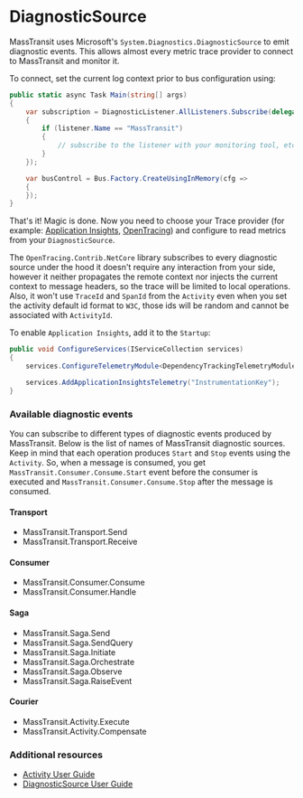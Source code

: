 # DiagnosticSource

MassTransit uses Microsoft's `System.Diagnostics.DiagnosticSource` to emit diagnostic events. This allows almost every metric trace provider to connect to MassTransit and monitor it.

To connect, set the current log context prior to bus configuration using:

```csharp
public static async Task Main(string[] args)
{
    var subscription = DiagnosticListener.AllListeners.Subscribe(delegate (DiagnosticListener listener)
    {
        if (listener.Name == "MassTransit")
        {
            // subscribe to the listener with your monitoring tool, etc.
        }
    });

    var busControl = Bus.Factory.CreateUsingInMemory(cfg =>
    {
    });
}
```

That's it! Magic is done. Now you need to choose your Trace provider (for example: [Application Insights](https://docs.microsoft.com/en-us/azure/application-insights/app-insights-create-new-resource#create-an-application-insights-resource-1), [OpenTracing](https://github.com/opentracing-contrib/csharp-netcore)) and configure to read metrics from your `DiagnosticSource`.

The `OpenTracing.Contrib.NetCore` library subscribes to every diagnostic source under the hood it doesn't require any interaction from your side,
however it neither propagates the remote context nor injects the current context to message headers, so the trace will be
limited to local operations. Also, it won't use `TraceId` and `SpanId` from the `Activity` even when you set the activity default id format to `W3C`,
those ids will be random and cannot be associated with `ActivityId`.

To enable `Application Insights`, add it to the `Startup`:

```csharp
public void ConfigureServices(IServiceCollection services)
{
    services.ConfigureTelemetryModule<DependencyTrackingTelemetryModule>((m, o) => m.IncludeDiagnosticSourceActivities.Add("Listener.Name"));

    services.AddApplicationInsightsTelemetry("InstrumentationKey");
}
```

### Available diagnostic events

You can subscribe to different types of diagnostic events produced by MassTransit. 
Below is the list of names of MassTransit diagnostic sources. Keep in mind that each
operation produces `Start` and `Stop` events using the `Activity`. So, when a message is
consumed, you get `MassTransit.Consumer.Consume.Start` event before the consumer is executed and
`MassTransit.Consumer.Consume.Stop` after the message is consumed.

#### Transport

- MassTransit.Transport.Send
- MassTransit.Transport.Receive

#### Consumer

- MassTransit.Consumer.Consume
- MassTransit.Consumer.Handle

#### Saga

- MassTransit.Saga.Send
- MassTransit.Saga.SendQuery
- MassTransit.Saga.Initiate
- MassTransit.Saga.Orchestrate
- MassTransit.Saga.Observe
- MassTransit.Saga.RaiseEvent

#### Courier

- MassTransit.Activity.Execute
- MassTransit.Activity.Compensate

### Additional resources

- [Activity User Guide](https://github.com/dotnet/runtime/blob/master/src/libraries/System.Diagnostics.DiagnosticSource/src/ActivityUserGuide.md)
- [DiagnosticSource User Guide](https://github.com/dotnet/runtime/blob/master/src/libraries/System.Diagnostics.DiagnosticSource/src/DiagnosticSourceUsersGuide.md)
